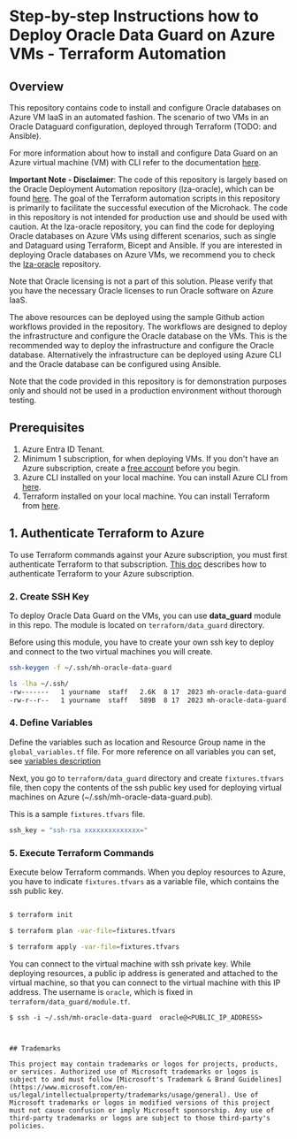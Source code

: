 # Step-by-step Instructions how to Deploy Oracle Data Guard on Azure VMs - Terraform Automation

## Overview

This repository contains code to install and configure Oracle databases on Azure VM IaaS in an automated fashion. The scenario of two VMs in an Oracle Dataguard configuration, deployed through Terraform  (TODO: and Ansible).

For more information about how to install and configure Data Guard on an Azure virtual machine (VM) with CLI refer to the documentation [here](https://docs.microsoft.com/en-us/azure/virtual-machines/linux/oracle-dataguard).

__Important Note - Disclaimer__: The code of this repository is largely based on the Oracle Deployment Automation repository (lza-oracle), which can be found [here](https://github.com/Azure/lza-oracle). The goal of the Terraform automation scripts in this repository is primarily to facilitate the successful execution of the Microhack. The code in this repository is not intended for production use and should be used with caution.
At the lza-oracle repository, you can find the code for deploying Oracle databases on Azure VMs using different scenarios, such as single and Dataguard using Terraform, Bicept and Ansible.
If you are interested in deploying Oracle databases on Azure VMs, we recommend you to check the [lza-oracle](https://github.com/Azure/lza-oracle) repository.

Note that Oracle licensing is not a part of this solution. Please verify that you have the necessary Oracle licenses to run Oracle software on Azure IaaS.


The above resources can be deployed using the sample Github action workflows provided in the repository. The workflows are designed to deploy the infrastructure and configure the Oracle database on the VMs. This is the recommended way to deploy the infrastructure and configure the Oracle database. Alternatively the infrastructure can be deployed using Azure CLI and the Oracle database can be configured using Ansible.

Note that the code provided in this repository is for demonstration purposes only and should not be used in a production environment without thorough testing.

## Prerequisites

1. Azure Entra ID Tenant.
2. Minimum 1 subscription, for when deploying VMs. If you don't have an Azure subscription, create a [free account](https://azure.microsoft.com/en-us/free/?ref=microsoft.com&utm_source=microsoft.com&utm_medium=docs&utm_campaign=visualstudio) before you begin.
3. Azure CLI installed on your local machine. You can install Azure CLI from [here](https://docs.microsoft.com/en-us/cli/azure/install-azure-cli).
4. Terraform installed on your local machine. You can install Terraform from [here](https://learn.hashicorp.com/tutorials/terraform/install-cli).


## 1. Authenticate Terraform to Azure

To use Terraform commands against your Azure subscription, you must first authenticate Terraform to that subscription. [This doc](https://learn.microsoft.com/en-us/azure/developer/terraform/authenticate-to-azure?tabs=bash) describes how to authenticate Terraform to your Azure subscription.

### 2. Create SSH Key

To deploy Oracle Data Guard on the VMs, you can use **data_guard** module in this repo. The module is located on `terraform/data_guard` directory.

Before using this module, you have to create your own ssh key to deploy and connect to the two virtual machines you will create.

```bash
ssh-keygen -f ~/.ssh/mh-oracle-data-guard

ls -lha ~/.ssh/
-rw-------   1 yourname  staff   2.6K  8 17  2023 mh-oracle-data-guard
-rw-r--r--   1 yourname  staff   589B  8 17  2023 mh-oracle-data-guard.pub
```

### 4. Define Variables

Define the variables such as location and Resource Group name in the `global_variables.tf` file. For more reference on all variables you can set, see [variables description](variables.md)

Next, you go to `terraform/data_guard` directory and create `fixtures.tfvars` file, then copy the contents of the ssh public key used for deploying virtual machines on Azure (~/.ssh/mh-oracle-data-guard.pub).

This is a sample `fixtures.tfvars` file. 

```tf:fixtures.tfvars
ssh_key = "ssh-rsa xxxxxxxxxxxxxx="
```
### 5. Execute Terraform Commands
Execute below Terraform commands. When you deploy resources to Azure, you have to indicate `fixtures.tfvars` as a variable file, which contains the ssh public key.

```bash

$ terraform init

$ terraform plan -var-file=fixtures.tfvars

$ terraform apply -var-file=fixtures.tfvars
```

You can connect to the virtual machine with ssh private key. While deploying resources, a public ip address is generated and attached to the virtual machine, so that you can connect to the virtual machine with this IP address. The username is `oracle`, which is fixed in `terraform/data_guard/module.tf`.

```
$ ssh -i ~/.ssh/mh-oracle-data-guard  oracle@<PUBLIC_IP_ADDRESS>



## Trademarks

This project may contain trademarks or logos for projects, products, or services. Authorized use of Microsoft trademarks or logos is subject to and must follow [Microsoft's Trademark & Brand Guidelines](https://www.microsoft.com/en-us/legal/intellectualproperty/trademarks/usage/general). Use of Microsoft trademarks or logos in modified versions of this project must not cause confusion or imply Microsoft sponsorship. Any use of third-party trademarks or logos are subject to those third-party's policies.
